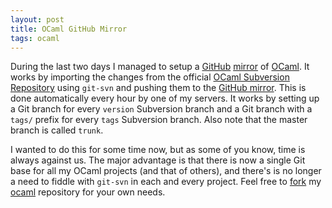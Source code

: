 ```yaml
---
layout: post
title: OCaml GitHub Mirror
tags: ocaml
---
```


During the last two days I managed to setup a [GitHub](http://github.com) [mirror](https://github.com/bmeurer/ocaml) of [OCaml](http://caml.inria.fr/ocaml/). It works by importing the changes from the official [OCaml Subversion Repository](http://caml.inria.fr/cgi-bin/viewcvs.cgi/ocaml/) using `git-svn` and pushing them to the [GitHub mirror](https://github.com/bmeurer/ocaml). This is done automatically every hour by one of my servers. It works by setting up a Git branch for every `version` Subversion branch and a Git branch with a `tags/` prefix for every `tags` Subversion branch. Also note that the master branch is called `trunk`.

I wanted to do this for some time now, but as some of you know, time is always against us. The major advantage is that there is now a single Git base for all my OCaml projects (and that of others), and there's is no longer a need to fiddle with `git-svn` in each and every project. Feel free to [fork](https://github.com/bmeurer/ocaml/fork) my [ocaml](https://github.com/bmeurer/ocaml) repository for your own needs.

